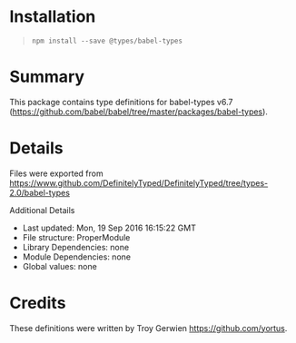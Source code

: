 # Installation
> `npm install --save @types/babel-types`

# Summary
This package contains type definitions for babel-types v6.7 (https://github.com/babel/babel/tree/master/packages/babel-types).

# Details
Files were exported from https://www.github.com/DefinitelyTyped/DefinitelyTyped/tree/types-2.0/babel-types

Additional Details
 * Last updated: Mon, 19 Sep 2016 16:15:22 GMT
 * File structure: ProperModule
 * Library Dependencies: none
 * Module Dependencies: none
 * Global values: none

# Credits
These definitions were written by Troy Gerwien <https://github.com/yortus>.
